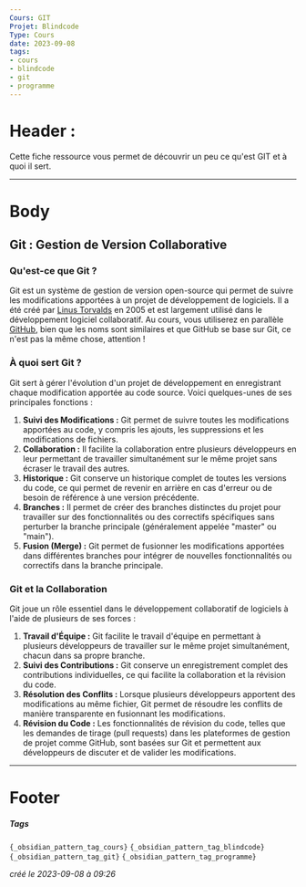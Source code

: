 ```yaml
---
Cours: GIT
Projet: Blindcode
Type: Cours
date: 2023-09-08
tags:
- cours
- blindcode
- git
- programme
---
```

   
# Header :   
   
Cette fiche ressource vous permet de découvrir un peu ce qu'est GIT et à quoi il sert.   
   
   
-------------------------------------------------------------------------------   
# Body   
   
## Git : Gestion de Version Collaborative   
   
### Qu'est-ce que Git ?   
   
Git est un système de gestion de version open-source qui permet de suivre les modifications apportées à un projet de développement de logiciels. Il a été créé par [Linus Torvalds](https://fr.wikipedia.org/wiki/Linus_Torvalds) en 2005 et est largement utilisé dans le développement logiciel collaboratif. Au cours, vous utiliserez en parallèle [GitHub](../../Tutoriels/GIT/GITHUB/GITHUB%20-%20Les%20bases%20et%20%C3%A0%20quoi%20%C3%A7a%20sert.md), bien que les noms sont similaires et que GitHub se base sur Git, ce n'est pas la même chose, attention !   
   
### À quoi sert Git ?   
   
Git sert à gérer l'évolution d'un projet de développement en enregistrant chaque modification apportée au code source. Voici quelques-unes de ses principales fonctions :   
   
1. **Suivi des Modifications :** Git permet de suivre toutes les modifications apportées au code, y compris les ajouts, les suppressions et les modifications de fichiers.   
2. **Collaboration :** Il facilite la collaboration entre plusieurs développeurs en leur permettant de travailler simultanément sur le même projet sans écraser le travail des autres.   
3. **Historique :** Git conserve un historique complet de toutes les versions du code, ce qui permet de revenir en arrière en cas d'erreur ou de besoin de référence à une version précédente.   
4. **Branches :** Il permet de créer des branches distinctes du projet pour travailler sur des fonctionnalités ou des correctifs spécifiques sans perturber la branche principale (généralement appelée "master" ou "main").   
5. **Fusion (Merge) :** Git permet de fusionner les modifications apportées dans différentes branches pour intégrer de nouvelles fonctionnalités ou correctifs dans la branche principale.   
   
### Git et la Collaboration   
   
Git joue un rôle essentiel dans le développement collaboratif de logiciels à l'aide de plusieurs de ses forces :   
   
1. **Travail d'Équipe :** Git facilite le travail d'équipe en permettant à plusieurs développeurs de travailler sur le même projet simultanément, chacun dans sa propre branche.   
2. **Suivi des Contributions :** Git conserve un enregistrement complet des contributions individuelles, ce qui facilite la collaboration et la révision du code.   
3. **Résolution des Conflits :** Lorsque plusieurs développeurs apportent des modifications au même fichier, Git permet de résoudre les conflits de manière transparente en fusionnant les modifications.   
4. **Révision du Code :** Les fonctionnalités de révision du code, telles que les demandes de tirage (pull requests) dans les plateformes de gestion de projet comme GitHub, sont basées sur Git et permettent aux développeurs de discuter et de valider les modifications.   
   
   
---------------------------------------------------------------------------   
# Footer   
   
##### Tags   
`{_obsidian_pattern_tag_cours}` `{_obsidian_pattern_tag_blindcode}` `{_obsidian_pattern_tag_git}` `{_obsidian_pattern_tag_programme}`    
   
*créé le 2023-09-08 à 09:26*